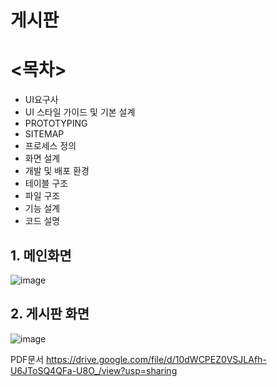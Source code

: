# 게시판

# <목차>
- UI요구사
- UI 스타일 가이드 및 기본 설계
- PROTOTYPING
- SITEMAP
- 프로세스 정의
- 화면  설계
- 개발 및 배포 환경
- 테이블 구조
- 파일 구조
- 기능 설계
- 코드 설명
## 1. 메인화면
![image](https://user-images.githubusercontent.com/62654187/84110692-4d60e700-aa60-11ea-8329-30b20d8a181e.png)
## 2. 게시판 화면
![image](https://user-images.githubusercontent.com/62654187/84111099-2951d580-aa61-11ea-977f-5820a779f256.png)

PDF문서
https://drive.google.com/file/d/10dWCPEZ0VSJLAfh-U6JToSQ4QFa-U8O_/view?usp=sharing
